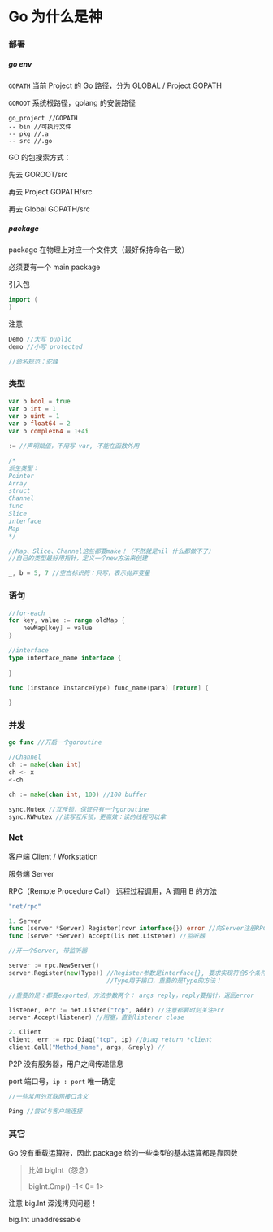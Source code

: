 # Go 为什么是神

### 部署

##### go env

`GOPATH`  当前 Project 的 Go 路径，分为 GLOBAL / Project GOPATH

`GOROOT`  系统根路径，golang 的安装路径

```
go_project //GOPATH
-- bin //可执行文件
-- pkg //.a
-- src //.go
```

GO 的包搜索方式：

先去 GOROOT/src

再去 Project GOPATH/src

再去 Global GOPATH/src

##### package

package 在物理上对应一个文件夹（最好保持命名一致）

必须要有一个 main package

引入包

```go
import (
)
```

注意

```go
Demo //大写 public
demo //小写 protected

//命名规范：驼峰
```



### 类型

```go
var b bool = true
var b int = 1
var b uint = 1
var b float64 = 2
var b complex64 = 1+4i

:= //声明赋值，不用写 var, 不能在函数外用

/*
派生类型：
Pointer
Array
struct
Channel
func
Slice
interface
Map
*/

//Map、Slice、Channel这些都要make！（不然就是nil 什么都做不了） 
//自己的类型最好用指针，定义一个new方法来创建

_, b = 5, 7 //空白标识符：只写，表示抛弃变量
```



### 语句

```go
//for-each
for key, value := range oldMap {
    newMap[key] = value
}

//interface
type interface_name interface {
    
}

func (instance InstanceType) func_name(para) [return] {
    
}
```



###  并发

```go
go func //开启一个goroutine

//Channel
ch := make(chan int)
ch <- x
<-ch

ch := make(chan int, 100) //100 buffer

sync.Mutex //互斥锁，保证只有一个goroutine
sync.RWMutex //读写互斥锁，更高效：读的线程可以拿
```



### Net

客户端  Client / Workstation

服务端  Server

RPC（Remote Procedure Call） 远程过程调用，A 调用 B 的方法

```go
"net/rpc"

1. Server
func (server *Server) Register(rcvr interface{}) error //向Server注册RPC服务
func (server *Server) Accept(lis net.Listener) //监听器

//开一个Server, 带监听器

server := rpc.NewServer()
server.Register(new(Type)) //Register参数是interface{}, 要求实现符合5个条件的接口
                           //Type用于接口，重要的是Type的方法！

//重要的是：都要exported，方法参数两个： args reply，reply要指针，返回error

listener, err := net.Listen("tcp", addr) //注意都要时刻关注err 
server.Accept(listener) //阻塞，直到listener close

2. Client
client, err := rpc.Diag("tcp", ip) //Diag return *client
client.Call("Method_Name", args, &reply) //
```

P2P 没有服务器，用户之间传递信息

port 端口号，`ip : port`  唯一确定

```go
//一些常用的互联网接口含义

Ping //尝试与客户端连接

```



### 其它

Go 没有重载运算符，因此 package 给的一些类型的基本运算都是靠函数

> 比如 bigInt（怨念）
>
> bigInt.Cmp()   -1<  0=  1>

注意 big.Int 深浅拷贝问题！

big.Int unaddressable